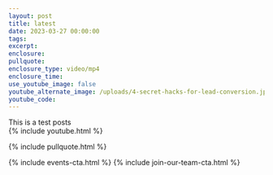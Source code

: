 ```yaml
---
layout: post
title: latest
date: 2023-03-27 00:00:00
tags:
excerpt:
enclosure:
pullquote:
enclosure_type: video/mp4
enclosure_time:
use_youtube_image: false
youtube_alternate_image: /uploads/4-secret-hacks-for-lead-conversion.jpg
youtube_code:
---
```

This is a test posts<br>{% include youtube.html %}

{% include pullquote.html %}

{% include events-cta.html %} {% include join-our-team-cta.html %}